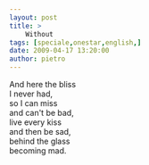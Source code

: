 ```yaml
---
layout: post
title: >
    Without
tags: [speciale,onestar,english,]
date: 2009-04-17 13:20:00
author: pietro
---
```

And here the bliss<br/>I never had,<br/>so I can miss<br/>and can't be bad,<br/>live every kiss<br/>and then be sad,<br/>behind the glass<br/>becoming mad.

